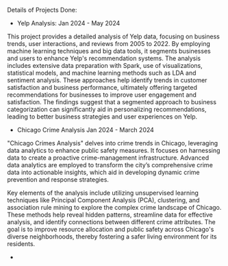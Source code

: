 Details of Projects Done:

- Yelp Analysis: Jan 2024 - May 2024

This project provides a detailed analysis of Yelp data, focusing on business trends, user interactions, and reviews from 2005 to 2022. By employing machine learning techniques and big data tools, it segments businesses and users to enhance Yelp's recommendation systems. The analysis includes extensive data preparation with Spark, use of visualizations, statistical models, and machine learning methods such as LDA and sentiment analysis. These approaches help identify trends in customer satisfaction and business performance, ultimately offering targeted recommendations for businesses to improve user engagement and satisfaction. The findings suggest that a segmented approach to business categorization can significantly aid in personalizing recommendations, leading to better business strategies and user experiences on Yelp.

- Chicago Crime Analysis Jan 2024 - March 2024

"Chicago Crimes Analysis" delves into crime trends in Chicago, leveraging data analytics to enhance public safety measures. It focuses on harnessing data to create a proactive crime-management infrastructure. Advanced data analytics are employed to transform the city’s comprehensive crime data into actionable insights, which aid in developing dynamic crime prevention and response strategies.

Key elements of the analysis include utilizing unsupervised learning techniques like Principal Component Analysis (PCA), clustering, and association rule mining to explore the complex crime landscape of Chicago. These methods help reveal hidden patterns, streamline data for effective analysis, and identify connections between different crime attributes. The goal is to improve resource allocation and public safety across Chicago's diverse neighborhoods, thereby fostering a safer living environment for its residents.

- 
